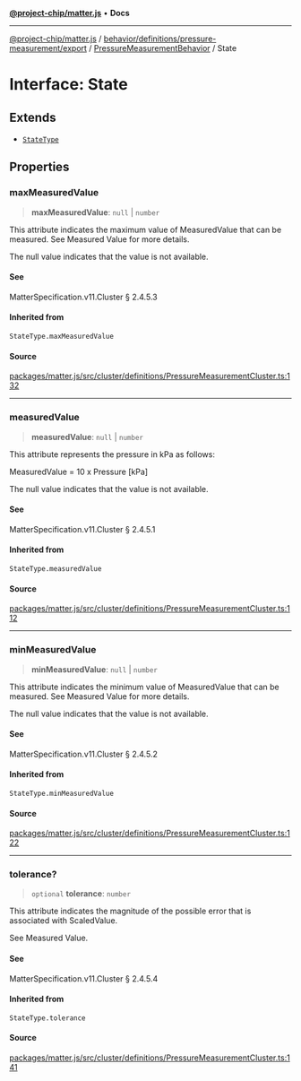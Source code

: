 [**@project-chip/matter.js**](../../../../../../../README.md) • **Docs**

***

[@project-chip/matter.js](../../../../../../../modules.md) / [behavior/definitions/pressure-measurement/export](../../../README.md) / [PressureMeasurementBehavior](../README.md) / State

# Interface: State

## Extends

- [`StateType`](../../../-internal-/README.md#statetype)

## Properties

### maxMeasuredValue

> **maxMeasuredValue**: `null` \| `number`

This attribute indicates the maximum value of MeasuredValue that can be measured. See Measured Value for
more details.

The null value indicates that the value is not available.

#### See

MatterSpecification.v11.Cluster § 2.4.5.3

#### Inherited from

`StateType.maxMeasuredValue`

#### Source

[packages/matter.js/src/cluster/definitions/PressureMeasurementCluster.ts:132](https://github.com/project-chip/matter.js/blob/7a8cbb56b87d4ccf34bec5a9a95ab40a1711324f/packages/matter.js/src/cluster/definitions/PressureMeasurementCluster.ts#L132)

***

### measuredValue

> **measuredValue**: `null` \| `number`

This attribute represents the pressure in kPa as follows:

MeasuredValue = 10 x Pressure [kPa]

The null value indicates that the value is not available.

#### See

MatterSpecification.v11.Cluster § 2.4.5.1

#### Inherited from

`StateType.measuredValue`

#### Source

[packages/matter.js/src/cluster/definitions/PressureMeasurementCluster.ts:112](https://github.com/project-chip/matter.js/blob/7a8cbb56b87d4ccf34bec5a9a95ab40a1711324f/packages/matter.js/src/cluster/definitions/PressureMeasurementCluster.ts#L112)

***

### minMeasuredValue

> **minMeasuredValue**: `null` \| `number`

This attribute indicates the minimum value of MeasuredValue that can be measured. See Measured Value for
more details.

The null value indicates that the value is not available.

#### See

MatterSpecification.v11.Cluster § 2.4.5.2

#### Inherited from

`StateType.minMeasuredValue`

#### Source

[packages/matter.js/src/cluster/definitions/PressureMeasurementCluster.ts:122](https://github.com/project-chip/matter.js/blob/7a8cbb56b87d4ccf34bec5a9a95ab40a1711324f/packages/matter.js/src/cluster/definitions/PressureMeasurementCluster.ts#L122)

***

### tolerance?

> `optional` **tolerance**: `number`

This attribute indicates the magnitude of the possible error that is associated with ScaledValue.

See Measured Value.

#### See

MatterSpecification.v11.Cluster § 2.4.5.4

#### Inherited from

`StateType.tolerance`

#### Source

[packages/matter.js/src/cluster/definitions/PressureMeasurementCluster.ts:141](https://github.com/project-chip/matter.js/blob/7a8cbb56b87d4ccf34bec5a9a95ab40a1711324f/packages/matter.js/src/cluster/definitions/PressureMeasurementCluster.ts#L141)
